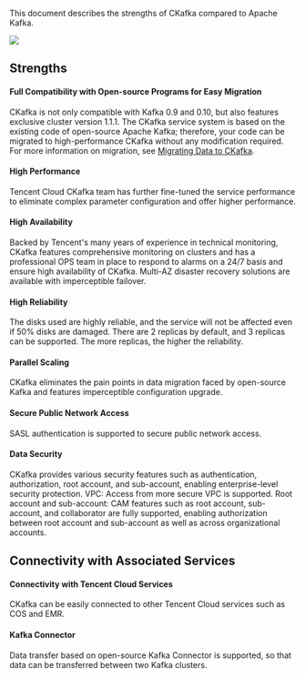 This document describes the strengths of CKafka compared to Apache Kafka. 

![](https://main.qcloudimg.com/raw/681348e9373bcd66c6a149793f62f630.png)

## Strengths
#### Full Compatibility with Open-source Programs for Easy Migration
CKafka is not only compatible with Kafka 0.9 and 0.10, but also features exclusive cluster version 1.1.1.
The CKafka service system is based on the existing code of open-source Apache Kafka; therefore, your code can be migrated to high-performance CKafka without any modification required. For more information on migration, see [Migrating Data to CKafka](https://cloud.tencent.com/document/product/597/17272).

#### High Performance
Tencent Cloud CKafka team has further fine-tuned the service performance to eliminate complex parameter configuration and offer higher performance.

#### High Availability
Backed by Tencent's many years of experience in technical monitoring, CKafka features comprehensive monitoring on clusters and has a professional OPS team in place to respond to alarms on a 24/7 basis and ensure high availability of CKafka.
Multi-AZ disaster recovery solutions are available with imperceptible failover.

#### High Reliability
The disks used are highly reliable, and the service will not be affected even if 50% disks are damaged.
There are 2 replicas by default, and 3 replicas can be supported. The more replicas, the higher the reliability.

#### Parallel Scaling
CKafka eliminates the pain points in data migration faced by open-source Kafka and features imperceptible configuration upgrade.

#### Secure Public Network Access
SASL authentication is supported to secure public network access.

#### Data Security
CKafka provides various security features such as authentication, authorization, root account, and sub-account, enabling enterprise-level security protection.
VPC: Access from more secure VPC is supported.
Root account and sub-account: CAM features such as root account, sub-account, and collaborator are fully supported, enabling authorization between root account and sub-account as well as across organizational accounts.

## Connectivity with Associated Services
#### Connectivity with Tencent Cloud Services
CKafka can be easily connected to other Tencent Cloud services such as COS and EMR.
#### Kafka Connector
Data transfer based on open-source Kafka Connector is supported, so that data can be transferred between two Kafka clusters.
